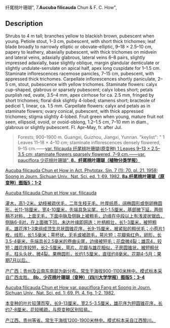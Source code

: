 纤尾桃叶珊瑚",
7.**Aucuba filicauda** Chun & F. C. How",

## Description
Shrubs to 4 m tall; branches yellow to blackish brown, pubescent when young. Petiole stout, 1–3 cm, pubescent, with short thick trichomes; leaf blade broadly to narrowly elliptic or obovate-elliptic, 9–18 × 2.5–10 cm, papery to leathery, abaxially pubescent, with thick trichomes on midvein and lateral veins, adaxially glabrous, lateral veins 6–8 pairs, slightly impressed adaxially, base slightly oblique, margin glandular denticulate or slightly undulate-serrulate on apical half, apex long cuspidate for 1–1.5 cm. Staminate inflorescences racemose panicles, 7–15 cm, pubescent, with appressed thick trichomes. Carpellate inflorescences shortly paniculate, 2–5 cm, stout, pubescence with yellow trichomes. Staminate flowers: calyx cup-shaped, glabrous or sparsely pubescent; calyx lobes short; petals purplish red, ovate, 3.5–4 mm, apex cirrhose for ca. 2.5 mm, fringed by short trichomes; floral disk slightly 4-lobed; stamens short; bracteole of pedicel 1, linear, ca. 1.5 mm. Carpellate flowers: calyx and petals as in staminate flowers; ovary conical, pubescent, with thick appressed trichomes; stigma slightly 4-lobed. Fruit green when young, mature fruit not seen, ellipsoid, ovoid, or ovoid-oblong, 1.2–1.5 cm, 7–10 mm in diam., glabrous or slightly pubescent. Fl. Apr–May, fr. after Jul.

> Forests; 900–1900 m. Guangxi, Guizhou, Jiangxi, Yunnan.
  "keylist": "
1 Leaves 11–18 × 4–10 cm; staminate inflorescences densely flowered, 9–15 cm.——<a href='/info/Aucuba filicauda var. filicauda?t=foc'>var. filicauda 纤尾桃叶珊瑚(原变种)
1 Leaves 9–13 × 2.5–3.5 cm; staminate flowers sparsely flowered, 7–9 cm.——<a href='/info/Aucuba filicauda var. pauciflora?t=foc'>var. pauciflora 少花桃叶珊瑚",
**8．纤尾桃叶珊瑚（植物分类学报）**

Aucuba filicauda Chun et How in Act. Phytotax. Sin. 7 (1): 70. pl. 21. 1958; Soong in Journ. Sichuan Univ., Nat. Sci. ed. 1: 69. 1982.
**8a.纤尾桃叶珊瑚（原变种）图版5：1-2**

Aucuba filicauda Chun et How var. filicauda

灌木，高1-2米。幼枝被疏伏毛，二年生枝无毛。叶厚纸质，阔椭圆形或倒卵椭圆形，长11-18厘米，宽4-10厘米，先端具急尖尾，长1-1.5厘米，基部微下延，两侧稍不对称，上面无毛，下面中脉及侧脉上被粗毛，边缘在中段以上有浅波状锯齿，侧脉6-8对，在上面微下凹，未达叶缘即网连；叶柄粗壮，长1-3厘米，被短粗毛。雄花序1-3束组成顶生总状圆锥花序，长9-15厘米，被紧贴的粗伏毛；小苞片1枚，线形，长1.5毫米；萼杯状，无毛或被疏毛，萼片短；花瓣紫红色，卵形，长3.5-4毫米，先端具长2.5毫米的卷曲尖尾，边缘被短毛；花盘微4裂；雄蕊4，较短；雌花序较短，长2-5厘米，萼片、花瓣与雄花相似，子房圆锥状，被短粗伏毛，柱头头状，微4裂。果椭圆形，长约1.5厘米，直径约8毫米。花期4-5月；果期7月以后。

产广西；贵州及云南东南部为新分布。常生于海拔900-1100米林中。模式标本采自广西龙胜。
**8b．少花桃叶珊瑚（变种）（四川大学学报）图版5：3-4**

Aucuba filicauda Chun et How var. pauciflora Fang et Soong in Journ. Sichuan Univ., Nat. Sci. ed. 1: 69. Pl. 4. fig. 1-2. 1982.

本变种的叶片较薄而窄，长9-13厘米，宽2.5-3.5厘米，雄花序为短圆锥花序，长约7-8厘米，花较稀疏，与原变种区别较易。

产江西、贵州等省。常生于海拔1200-1900米林中。模式标本采自江西黎川。
